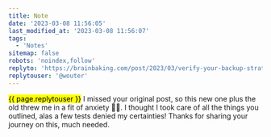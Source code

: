 ```yaml
---
title: Note
date: '2023-03-08 11:56:05'
last_modified_at: '2023-03-08 11:56:07'
tags: 
  - 'Notes'
sitemap: false
robots: 'noindex,follow'
replyto: 'https://brainbaking.com/post/2023/03/verify-your-backup-strategy/'
replytouser: '@wouter'
---
```

<mark>{{ page.replytouser }}</mark> I missed your original post, so this new one plus the old threw me in a fit of anxiety 😵‍💫. I thought I took care of all the things you outlined, alas a few tests denied my certainties! Thanks for sharing your journey on this, much needed.